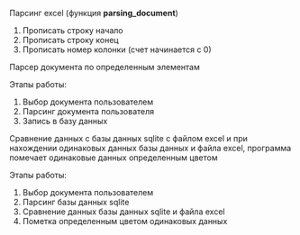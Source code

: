Парсинг excel (функция **parsing_document**)
1. Прописать строку начало
2. Прописать строку конец
3. Прописать номер колонки (счет начинается с 0)


Парсер документа по определенным элементам

Этапы работы:
1. Выбор документа пользователем
2. Парсинг документа пользователя
3. Запись в базу данных

Сравнение данных с базы данных sqlite с файлом excel и при нахождении одинаковых данных базы данных и файла excel, 
программа помечает одинаковые данных определенным цветом

Этапы работы:
1. Выбор документа пользователем
2. Парсинг базы данных sqlite
3. Сравнение данных базы данных sqlite и файла excel
4. Пометка определенным цветом одинаковых данных